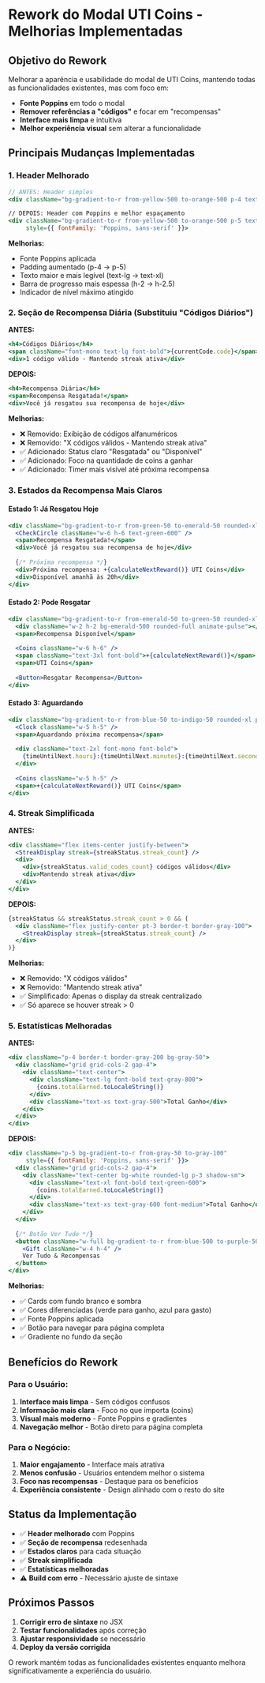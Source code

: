# Rework do Modal UTI Coins - Melhorias Implementadas

## Objetivo do Rework

Melhorar a aparência e usabilidade do modal de UTI Coins, mantendo todas as funcionalidades existentes, mas com foco em:

- **Fonte Poppins** em todo o modal
- **Remover referências a "códigos"** e focar em "recompensas"
- **Interface mais limpa** e intuitiva
- **Melhor experiência visual** sem alterar a funcionalidade

## Principais Mudanças Implementadas

### 1. **Header Melhorado**
```jsx
// ANTES: Header simples
<div className="bg-gradient-to-r from-yellow-500 to-orange-500 p-4 text-white">

// DEPOIS: Header com Poppins e melhor espaçamento
<div className="bg-gradient-to-r from-yellow-500 to-orange-500 p-5 text-white" 
     style={{ fontFamily: 'Poppins, sans-serif' }}>
```

**Melhorias:**
- Fonte Poppins aplicada
- Padding aumentado (p-4 → p-5)
- Texto maior e mais legível (text-lg → text-xl)
- Barra de progresso mais espessa (h-2 → h-2.5)
- Indicador de nível máximo atingido

### 2. **Seção de Recompensa Diária (Substituiu "Códigos Diários")**

**ANTES:**
```jsx
<h4>Códigos Diários</h4>
<span className="font-mono text-lg font-bold">{currentCode.code}</span>
<div>1 código válido - Mantendo streak ativa</div>
```

**DEPOIS:**
```jsx
<h4>Recompensa Diária</h4>
<span>Recompensa Resgatada!</span>
<div>Você já resgatou sua recompensa de hoje</div>
```

**Melhorias:**
- ❌ Removido: Exibição de códigos alfanuméricos
- ❌ Removido: "X códigos válidos - Mantendo streak ativa"
- ✅ Adicionado: Status claro "Resgatada" ou "Disponível"
- ✅ Adicionado: Foco na quantidade de coins a ganhar
- ✅ Adicionado: Timer mais visível até próxima recompensa

### 3. **Estados da Recompensa Mais Claros**

#### **Estado 1: Já Resgatou Hoje**
```jsx
<div className="bg-gradient-to-r from-green-50 to-emerald-50 rounded-xl p-4">
  <CheckCircle className="w-6 h-6 text-green-600" />
  <span>Recompensa Resgatada!</span>
  <div>Você já resgatou sua recompensa de hoje</div>
  
  {/* Próxima recompensa */}
  <div>Próxima recompensa: +{calculateNextReward()} UTI Coins</div>
  <div>Disponível amanhã às 20h</div>
</div>
```

#### **Estado 2: Pode Resgatar**
```jsx
<div className="bg-gradient-to-r from-emerald-50 to-green-50 rounded-xl p-4">
  <div className="w-2 h-2 bg-emerald-500 rounded-full animate-pulse"></div>
  <span>Recompensa Disponível</span>
  
  <Coins className="w-6 h-6" />
  <span className="text-3xl font-bold">+{calculateNextReward()}</span>
  <span>UTI Coins</span>
  
  <Button>Resgatar Recompensa</Button>
</div>
```

#### **Estado 3: Aguardando**
```jsx
<div className="bg-gradient-to-r from-blue-50 to-indigo-50 rounded-xl p-4">
  <Clock className="w-5 h-5" />
  <span>Aguardando próxima recompensa</span>
  
  <div className="text-2xl font-mono font-bold">
    {timeUntilNext.hours}:{timeUntilNext.minutes}:{timeUntilNext.seconds}
  </div>
  
  <Coins className="w-5 h-5" />
  <span>+{calculateNextReward()} UTI Coins</span>
</div>
```

### 4. **Streak Simplificada**

**ANTES:**
```jsx
<div className="flex items-center justify-between">
  <StreakDisplay streak={streakStatus.streak_count} />
  <div>
    <div>{streakStatus.valid_codes_count} códigos válidos</div>
    <div>Mantendo streak ativa</div>
  </div>
</div>
```

**DEPOIS:**
```jsx
{streakStatus && streakStatus.streak_count > 0 && (
  <div className="flex justify-center pt-3 border-t border-gray-100">
    <StreakDisplay streak={streakStatus.streak_count} />
  </div>
)}
```

**Melhorias:**
- ❌ Removido: "X códigos válidos"
- ❌ Removido: "Mantendo streak ativa"
- ✅ Simplificado: Apenas o display da streak centralizado
- ✅ Só aparece se houver streak > 0

### 5. **Estatísticas Melhoradas**

**ANTES:**
```jsx
<div className="p-4 border-t border-gray-200 bg-gray-50">
  <div className="grid grid-cols-2 gap-4">
    <div className="text-center">
      <div className="text-lg font-bold text-gray-800">
        {coins.totalEarned.toLocaleString()}
      </div>
      <div className="text-xs text-gray-500">Total Ganho</div>
    </div>
  </div>
</div>
```

**DEPOIS:**
```jsx
<div className="p-5 bg-gradient-to-r from-gray-50 to-gray-100" 
     style={{ fontFamily: 'Poppins, sans-serif' }}>
  <div className="grid grid-cols-2 gap-4">
    <div className="text-center bg-white rounded-lg p-3 shadow-sm">
      <div className="text-xl font-bold text-green-600">
        {coins.totalEarned.toLocaleString()}
      </div>
      <div className="text-xs text-gray-600 font-medium">Total Ganho</div>
    </div>
  </div>
  
  {/* Botão Ver Tudo */}
  <button className="w-full bg-gradient-to-r from-blue-500 to-purple-500">
    <Gift className="w-4 h-4" />
    Ver Tudo & Recompensas
  </button>
</div>
```

**Melhorias:**
- ✅ Cards com fundo branco e sombra
- ✅ Cores diferenciadas (verde para ganho, azul para gasto)
- ✅ Fonte Poppins aplicada
- ✅ Botão para navegar para página completa
- ✅ Gradiente no fundo da seção

## Benefícios do Rework

### **Para o Usuário:**
1. **Interface mais limpa** - Sem códigos confusos
2. **Informação mais clara** - Foco no que importa (coins)
3. **Visual mais moderno** - Fonte Poppins e gradientes
4. **Navegação melhor** - Botão direto para página completa

### **Para o Negócio:**
1. **Maior engajamento** - Interface mais atrativa
2. **Menos confusão** - Usuários entendem melhor o sistema
3. **Foco nas recompensas** - Destaque para os benefícios
4. **Experiência consistente** - Design alinhado com o resto do site

## Status da Implementação

- ✅ **Header melhorado** com Poppins
- ✅ **Seção de recompensa** redesenhada
- ✅ **Estados claros** para cada situação
- ✅ **Streak simplificada** 
- ✅ **Estatísticas melhoradas**
- ⚠️ **Build com erro** - Necessário ajuste de sintaxe

## Próximos Passos

1. **Corrigir erro de sintaxe** no JSX
2. **Testar funcionalidades** após correção
3. **Ajustar responsividade** se necessário
4. **Deploy da versão corrigida**

O rework mantém todas as funcionalidades existentes enquanto melhora significativamente a experiência do usuário.

